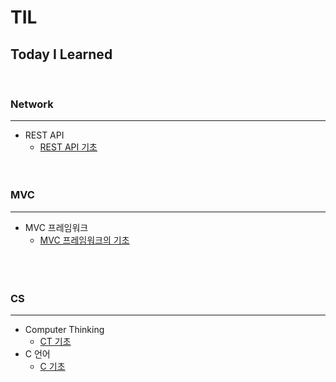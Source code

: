 # TIL
Today I Learned   
-----
</br>

### Network   
---      
- REST API
  - [REST API 기초](https://github.com/YUN-JI-YOUNG/TIL/blob/main/Network/REST%20API.md)
</br> </br> </br>

### MVC   
---
- MVC 프레임워크
   - [MVC 프레임워크의 기초](https://github.com/YUN-JI-YOUNG/TIL/blob/main/MVC/MVC%20framework_basic.md)   
</br> </br> </br>   

### CS   
---  
- Computer Thinking   
  - [CT 기초](https://github.com/YUN-JI-YOUNG/TIL/blob/main/Computer%20Science/CT.md)   
- C 언어   
  - [C 기초](https://github.com/YUN-JI-YOUNG/TIL/blob/main/Computer%20Science/C.md)   

</br> </br> </br>   

